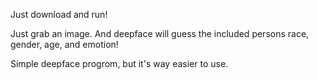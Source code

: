 Just download and run!

Just grab an image. And deepface will guess the included persons race, gender, age, and emotion!

Simple deepface progrom, but it's way easier to use.

